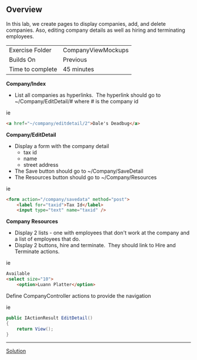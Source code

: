 ## Overview

In this lab, we create pages to display companies, add, and delete companies. Aso, editing company details as well as hiring and terminating employees.

| | |
| --------- | --------------------------- |
| Exercise Folder | CompanyViewMockups |
| Builds On | Previous |
| Time to complete | 45 minutes   

**Company/Index**

*   List all companies as hyperlinks.  The hyperlink should go to ~/Company/EditDetail/# where # is the company id

ie
```html
<a href="~/company/editdetail/2">Dale's Deadbug</a>
```

**Company/EditDetail**

*   Display a form with the company detail
	*   tax id
	*   name
	*   street address
*   The Save button should go to ~/Company/SaveDetail
*   The Resources button should go to ~/Company/Resources

ie
```html
<form action="/company/savedata" method="post">
    <label for="taxid">Tax Id</label>    
    <input type="text" name="taxid" />
```

**Company Resources**   

*   Display 2 lists - one with employees that don't work at the company and a list of employees that do.
*   Display 2 buttons, hire and terminate.  They should link to Hire and Terminate actions.

ie
```html
Available
<select size="10">
    <option>Luann Platter</option>
```

Define CompanyController actions to provide the navigation

ie
```c#
public IActionResult EditDetail()
{
    return View();
}
```

---

[Solution](https://github.com/chuckmccullough85/ASP.Net8-Course-20486/tree/main/solutions/WebProjects/CompanyViewMockups/PayrollSystemWeb)
